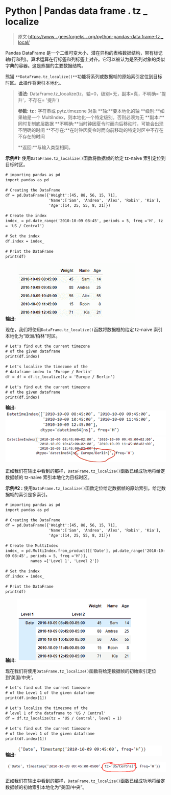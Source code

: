# Python | Pandas data frame . tz _ localize

> 原文:[https://www . geesforgeks . org/python-pandas-data frame-tz _ local/](https://www.geeksforgeeks.org/python-pandas-dataframe-tz_localize/)

Pandas DataFrame 是一个二维可变大小、潜在异构的表格数据结构，带有标记轴(行和列)。算术运算在行标签和列标签上对齐。它可以被认为是系列对象的类似字典的容器。这是熊猫的主要数据结构。

熊猫 `**DataFrame.tz_localize()**`功能将系列或数据帧的原始索引定位到目标时区。此操作将索引本地化。

> **语法:** DataFrame.tz_localize(tz，轴=0，级别=无，副本=真，不明确= '提升'，不存在= '提升')
> 
> **参数:**
> **tz :** 字符串或 pytz.timezone 对象
> **轴:**要本地化的轴
> **级别:**如果轴是一个 MultiIndex，则本地化一个特定级别。否则必须为无
> **副本:**同时复制底层数据
> **不明确:**当时钟因夏令时而向后移动时，可能会出现不明确的时间
> **不存在:**在时钟因夏令时而向前移动的特定时区中不存在不存在的时间
> 
> **返回:**与输入类型相同。

**示例#1:** 使用`DataFrame.tz_localize()`函数将数据帧的给定 tz-naive 索引定位到目标时区。

```
# importing pandas as pd
import pandas as pd

# Creating the DataFrame
df = pd.DataFrame({'Weight':[45, 88, 56, 15, 71],
                   'Name':['Sam', 'Andrea', 'Alex', 'Robin', 'Kia'],
                   'Age':[14, 25, 55, 8, 21]})

# Create the index
index_ = pd.date_range('2010-10-09 08:45', periods = 5, freq ='H', tz = 'US / Central')

# Set the index
df.index = index_

# Print the DataFrame
print(df)
```

**输出:**
![](img/a98bc6dd87f7561204138ad3e9e5cf1d.png)

现在，我们将使用`DataFrame.tz_localize()`函数将数据框的给定 tz-naive 索引本地化为“欧洲/柏林”时区。

```
# Let's find out the current timezone
# of the given dataframe
print(df.index)

# Let's localize the timezone of the
# dataframe index to 'Europe / Berlin'
df = df = df.tz_localize(tz = 'Europe / Berlin')

# Let's find out the current timezone
# of the given dataframe
print(df.index) 
```

**输出:**
![](img/2ccfabd7dc7ac87e5fc4b3260b8ae231.png)
![](img/0d1073997a3fd4506fc7f540471d4020.png)

正如我们在输出中看到的那样，`DataFrame.tz_localize()`函数已经成功地将给定数据帧的 tz-naive 索引本地化为目标时区。

**示例#2 :** 使用`DataFrame.tz_localize()`函数定位给定数据帧的原始索引。给定数据帧的索引是多索引。

```
# importing pandas as pd
import pandas as pd

# Creating the DataFrame
df = pd.DataFrame({'Weight':[45, 88, 56, 15, 71],
                   'Name':['Sam', 'Andrea', 'Alex', 'Robin', 'Kia'],
                   'Age':[14, 25, 55, 8, 21]})

# Create the MultiIndex
index_ = pd.MultiIndex.from_product([['Date'], pd.date_range('2010-10-09 08:45', periods = 5, freq ='H')],
           names =['Level 1', 'Level 2'])

# Set the index
df.index = index_

# Print the DataFrame
print(df)
```

**输出:**
![](img/2ab39eee57eacdfac3dbf339d78326ec.png)

现在我们将使用`DataFrame.tz_localize()`函数将给定数据帧的初始索引定位到‘美国/中央’。

```
# Let's find out the current timezone
# of the Level 1 of the given dataframe
print(df.index[1])

# Let's localize the timezone of the
# level 1 of the dataframe to 'US / Central'
df = df.tz_localize(tz = 'US / Central', level = 1)

# Let's find out the current timezone
# of the level 1 of the given dataframe
print(df.index[1]) 
```

**输出:**
![](img/0b88b972b6d17d6f93ddbf35346b8331.png)

![](img/9c8ae4e6b75e7fbf196684dafc30cac1.png)

正如我们在输出中看到的那样，`DataFrame.tz_localize()`函数已经成功地将给定数据帧的初始索引本地化为“美国/中央”。